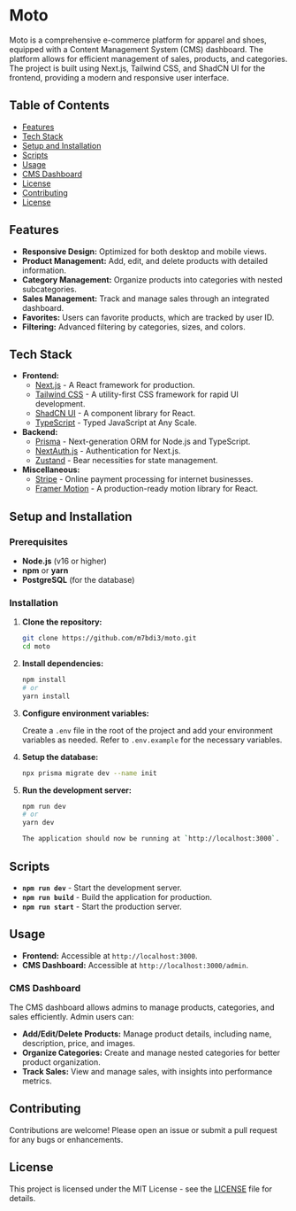 # Moto

Moto is a comprehensive e-commerce platform for apparel and shoes, equipped with a Content Management System (CMS) dashboard. The platform allows for efficient management of sales, products, and categories. The project is built using Next.js, Tailwind CSS, and ShadCN UI for the frontend, providing a modern and responsive user interface.

## Table of Contents

- [Features](#features)
- [Tech Stack](#tech-stack)
- [Setup and Installation](#setup-and-installation)
- [Scripts](#scripts)
- [Usage](#usage)
- [CMS Dashboard](#cms-dashboard)
- [License](LICENSE)
- [Contributing](#contributing)
- [License](#license)

## Features

- **Responsive Design:** Optimized for both desktop and mobile views.
- **Product Management:** Add, edit, and delete products with detailed information.
- **Category Management:** Organize products into categories with nested subcategories.
- **Sales Management:** Track and manage sales through an integrated dashboard.
- **Favorites:** Users can favorite products, which are tracked by user ID.
- **Filtering:** Advanced filtering by categories, sizes, and colors.

## Tech Stack

- **Frontend:**
  - [Next.js](https://nextjs.org/) - A React framework for production.
  - [Tailwind CSS](https://tailwindcss.com/) - A utility-first CSS framework for rapid UI development.
  - [ShadCN UI](https://shadcn.dev/) - A component library for React.
  - [TypeScript](https://www.typescriptlang.org/) - Typed JavaScript at Any Scale.
- **Backend:**
  - [Prisma](https://www.prisma.io/) - Next-generation ORM for Node.js and TypeScript.
  - [NextAuth.js](https://next-auth.js.org/) - Authentication for Next.js.
  - [Zustand](https://github.com/pmndrs/zustand) - Bear necessities for state management.
- **Miscellaneous:**
  - [Stripe](https://stripe.com/) - Online payment processing for internet businesses.
  - [Framer Motion](https://www.framer.com/motion/) - A production-ready motion library for React.

## Setup and Installation

### Prerequisites

- **Node.js** (v16 or higher)
- **npm** or **yarn**
- **PostgreSQL** (for the database)

### Installation

1. **Clone the repository:**

   ```bash
   git clone https://github.com/m7bdi3/moto.git
   cd moto

2. **Install dependencies:**

   ```bash
   npm install
   # or
   yarn install

3. **Configure environment variables:**

   Create a `.env` file in the root of the project and add your environment variables as needed. Refer to `.env.example` for the necessary variables.

4. **Setup the database:**

   ```bash
   npx prisma migrate dev --name init

5. **Run the development server:**

   ```bash
   npm run dev
   # or
   yarn dev
   
   The application should now be running at `http://localhost:3000`.

## Scripts

- **`npm run dev`** - Start the development server.
- **`npm run build`** - Build the application for production.
- **`npm run start`** - Start the production server.

## Usage

- **Frontend:** Accessible at `http://localhost:3000`.
- **CMS Dashboard:** Accessible at `http://localhost:3000/admin`.

### CMS Dashboard

The CMS dashboard allows admins to manage products, categories, and sales efficiently. Admin users can:

- **Add/Edit/Delete Products:** Manage product details, including name, description, price, and images.
- **Organize Categories:** Create and manage nested categories for better product organization.
- **Track Sales:** View and manage sales, with insights into performance metrics.

## Contributing

Contributions are welcome! Please open an issue or submit a pull request for any bugs or enhancements.

## License

This project is licensed under the MIT License - see the [LICENSE](LICENSE) file for details.

